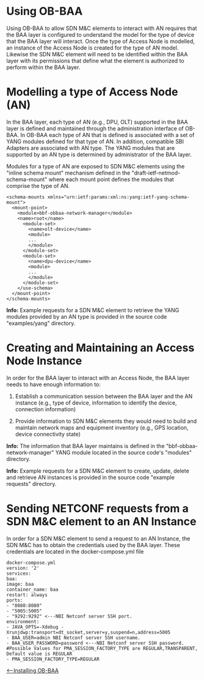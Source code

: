 Using OB-BAA
=================

<a id="using" />

Using OB-BAA to allow SDN M&C elements to interact with AN requires that
the BAA layer is configured to understand the model for the type of
device that the BAA layer will interact. Once the type of Access Node is
modelled, an instance of the Access Node is created for the type of AN
model. Likewise the SDN M&C element will need to be identified within
the BAA layer with its permissions that define what the element is
authorized to perform within the BAA layer.

Modelling a type of Access Node (AN)
===================================

In the BAA layer, each type of AN (e.g., DPU, OLT) supported
in the BAA layer is defined and maintained through the administration
interface of OB-BAA. In OB-BAA each type of AN that is defined is
associated with a set of YANG modules defined for that type of AN. In
addition, compatible SBI Adapters are associated with AN type. The YANG
modules that are supported by an AN type is determined by administrator
of the BAA layer.

Modules for a type of AN are exposed to SDN M&C elements using the
"inline schema mount" mechanism defined in the "draft-ietf-netmod-schema-mount"
where each mount point defines the modules that comprise the type of AN.
```
<schema-mounts xmlns="urn:ietf:params:xml:ns:yang:ietf-yang-schema-mount">
  <mount-point>
    <module>bbf-obbaa-network-manager</module>
    <name>root</name>
      <module-set>
        <name>olt-device</name>
        <module>
        ...
        </module>
      </module-set>
      <module-set>
        <name>dpu-device</name>
        <module>
        ...
        </module>
      </module-set>
    </use-schema>
  </mount-point>
</schema-mounts>

```


**Info:** Example requests for a SDN M&C element to retrieve the YANG modules
provided by an AN type is provided in the source code \"examples/yang\"
directory.

Creating and Maintaining an Access Node Instance
================================================

In order for the BAA layer to interact with an Access Node, the BAA
layer needs to have enough information to:

1.  Establish a communication session between the BAA layer and the AN
    instance (e.g., type of device, information to identify the device,
    connection information)

2.  Provide information to SDN M&C elements they would need to build and
    maintain network maps and equipment inventory (e.g., GPS location,
    device connectivity state)

**Info:** The information that BAA layer maintains is defined in the
\"bbf-obbaa-network-manager\" YANG module located in the source code\'s
"modules" directory.

**Info:** Example requests for a SDN M&C element to create, update, delete and
retrieve AN instances is provided in the source code \"example requests\"
directory.


Sending NETCONF requests from a SDN M&C element to an AN Instance
=================================================================

In order for a SDN M&C element to send a request to an AN Instance, the
SDN M&C has to obtain the credentials used by the BAA layer. These
credentials are located in the docker-compose.yml file

```
docker-compose.yml
version: '2'
services:
baa:
image: baa
container_name: baa
restart: always
ports:
- "8080:8080"
- "5005:5005"
- "9292:9292" <---NBI Netconf server SSH port.
environment:
- JAVA_OPTS=-Xdebug -Xrunjdwp:transport=dt_socket,server=y,suspend=n,address=5005
- BAA_USER=admin NBI Netconf server SSH username.
- BAA_USER_PASSWORD=password <---NBI Netconf server SSH password.
#Possible Values for PMA_SESSION_FACTORY_TYPE are REGULAR,TRANSPARENT, Default value is REGULAR
- PMA_SESSION_FACTORY_TYPE=REGULAR
```

[<--Installing OB-BAA](../installing)
